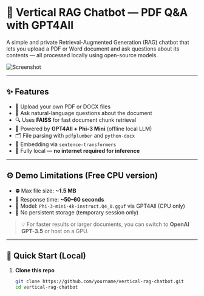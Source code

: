 # 🧠 Vertical RAG Chatbot — PDF Q&A with GPT4All

A simple and private Retrieval-Augmented Generation (RAG) chatbot that lets you upload a PDF or Word document and ask questions about its contents — all processed locally using open-source models.

![Screenshot](./screenshot.png) <!-- Replace with actual image if hosting -->

---

## ✨ Features

- 📁 Upload your own PDF or DOCX files
- 💬 Ask natural-language questions about the document
- 🔍 Uses **FAISS** for fast document chunk retrieval
- 🧠 Powered by **GPT4All + Phi-3 Mini** (offline local LLM)
- 🗂️ File parsing with `pdfplumber` and `python-docx`
- 🧩 Embedding via `sentence-transformers`
- 🛜 Fully local — **no internet required for inference**

---

## ⚙️ Demo Limitations (Free CPU version)

- ⛔ Max file size: **~1.5 MB**
- 🐌 Response time: **~50–60 seconds**
- 🧠 Model: `Phi-3-mini-4k-instruct.Q4_0.gguf` via GPT4All (CPU only)
- 📄 No persistent storage (temporary session only)

> 💡 For faster results or larger documents, you can switch to **OpenAI GPT-3.5** or host on a GPU.

---

## 🚀 Quick Start (Local)

1. **Clone this repo**
   ```bash
   git clone https://github.com/yourname/vertical-rag-chatbot.git
   cd vertical-rag-chatbot
